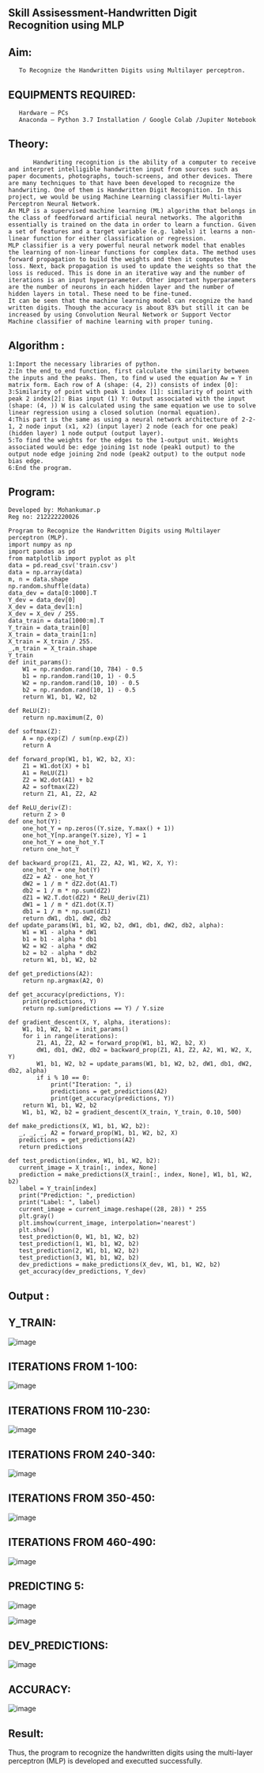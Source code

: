 ## Skill Assisessment-Handwritten Digit Recognition using MLP

## Aim:

       To Recognize the Handwritten Digits using Multilayer perceptron.
       
##  EQUIPMENTS REQUIRED:


       Hardware – PCs
       Anaconda – Python 3.7 Installation / Google Colab /Jupiter Notebook
       
## Theory:

```
       Handwriting recognition is the ability of a computer to receive and interpret intelligible handwritten input from sources such as paper documents, photographs, touch-screens, and other devices. There are many techniques to that have been developed to recognize the handwriting. One of them is Handwritten Digit Recognition. In this project, we would be using Machine Learning classifier Multi-layer Perceptron Neural Network.
An MLP is a supervised machine learning (ML) algorithm that belongs in the class of feedforward artificial neural networks. The algorithm essentially is trained on the data in order to learn a function. Given a set of features and a target variable (e.g. labels) it learns a non-linear function for either classification or regression.
MLP classifier is a very powerful neural network model that enables the learning of non-linear functions for complex data. The method uses forward propagation to build the weights and then it computes the loss. Next, back propagation is used to update the weights so that the loss is reduced. This is done in an iterative way and the number of iterations is an input hyperparameter. Other important hyperparameters are the number of neurons in each hidden layer and the number of hidden layers in total. These need to be fine-tuned.
It can be seen that the machine learning model can recognize the hand written digits. Though the accuracy is about 83% but still it can be increased by using Convolution Neural Network or Support Vector Machine classifier of machine learning with proper tuning.
```

## Algorithm :
```
1:Import the necessary libraries of python.
2:In the end_to_end function, first calculate the similarity between the inputs and the peaks. Then, to find w used the equation Aw = Y in matrix form. Each row of A (shape: (4, 2)) consists of index [0]:
3:Similarity of point with peak 1 index [1]: similarity of point with peak 2 index[2]: Bias input (1) Y: Output associated with the input (shape: (4, )) W is calculated using the same equation we use to solve linear regression using a closed solution (normal equation).
4:This part is the same as using a neural network architecture of 2-2-1, 2 node input (x1, x2) (input layer) 2 node (each for one peak) (hidden layer) 1 node output (output layer).
5:To find the weights for the edges to the 1-output unit. Weights associated would be: edge joining 1st node (peak1 output) to the output node edge joining 2nd node (peak2 output) to the output node bias edge.
6:End the program.
```

## Program:
```
Developed by: Mohankumar.p
Reg no: 212222220026
```
```
Program to Recognize the Handwritten Digits using Multilayer perceptron (MLP).
import numpy as np
import pandas as pd
from matplotlib import pyplot as plt
data = pd.read_csv('train.csv')
data = np.array(data)
m, n = data.shape
np.random.shuffle(data)
data_dev = data[0:1000].T
Y_dev = data_dev[0]
X_dev = data_dev[1:n]
X_dev = X_dev / 255.
data_train = data[1000:m].T
Y_train = data_train[0]
X_train = data_train[1:n]
X_train = X_train / 255.
_,m_train = X_train.shape
Y_train
def init_params():
    W1 = np.random.rand(10, 784) - 0.5
    b1 = np.random.rand(10, 1) - 0.5
    W2 = np.random.rand(10, 10) - 0.5
    b2 = np.random.rand(10, 1) - 0.5
    return W1, b1, W2, b2
    
def ReLU(Z):
    return np.maximum(Z, 0)
    
def softmax(Z):
    A = np.exp(Z) / sum(np.exp(Z))
    return A
    
def forward_prop(W1, b1, W2, b2, X):
    Z1 = W1.dot(X) + b1
    A1 = ReLU(Z1)
    Z2 = W2.dot(A1) + b2
    A2 = softmax(Z2)
    return Z1, A1, Z2, A2
    
def ReLU_deriv(Z):
    return Z > 0
def one_hot(Y):
    one_hot_Y = np.zeros((Y.size, Y.max() + 1))
    one_hot_Y[np.arange(Y.size), Y] = 1
    one_hot_Y = one_hot_Y.T
    return one_hot_Y
    
def backward_prop(Z1, A1, Z2, A2, W1, W2, X, Y):
    one_hot_Y = one_hot(Y)
    dZ2 = A2 - one_hot_Y
    dW2 = 1 / m * dZ2.dot(A1.T)
    db2 = 1 / m * np.sum(dZ2)
    dZ1 = W2.T.dot(dZ2) * ReLU_deriv(Z1)
    dW1 = 1 / m * dZ1.dot(X.T)
    db1 = 1 / m * np.sum(dZ1)
    return dW1, db1, dW2, db2
def update_params(W1, b1, W2, b2, dW1, db1, dW2, db2, alpha):
    W1 = W1 - alpha * dW1
    b1 = b1 - alpha * db1    
    W2 = W2 - alpha * dW2  
    b2 = b2 - alpha * db2    
    return W1, b1, W2, b2
    
def get_predictions(A2):
    return np.argmax(A2, 0)    
    
def get_accuracy(predictions, Y):
    print(predictions, Y)
    return np.sum(predictions == Y) / Y.size
    
def gradient_descent(X, Y, alpha, iterations):
    W1, b1, W2, b2 = init_params()
    for i in range(iterations):
        Z1, A1, Z2, A2 = forward_prop(W1, b1, W2, b2, X)
        dW1, db1, dW2, db2 = backward_prop(Z1, A1, Z2, A2, W1, W2, X, Y)
        W1, b1, W2, b2 = update_params(W1, b1, W2, b2, dW1, db1, dW2, db2, alpha)
        if i % 10 == 0:
            print("Iteration: ", i)
            predictions = get_predictions(A2)
            print(get_accuracy(predictions, Y))
    return W1, b1, W2, b2
    W1, b1, W2, b2 = gradient_descent(X_train, Y_train, 0.10, 500)
    
def make_predictions(X, W1, b1, W2, b2):
   _, _, _, A2 = forward_prop(W1, b1, W2, b2, X)
   predictions = get_predictions(A2)
   return predictions
   
def test_prediction(index, W1, b1, W2, b2):
   current_image = X_train[:, index, None]
   prediction = make_predictions(X_train[:, index, None], W1, b1, W2, b2)
   label = Y_train[index]
   print("Prediction: ", prediction)
   print("Label: ", label)
   current_image = current_image.reshape((28, 28)) * 255
   plt.gray()
   plt.imshow(current_image, interpolation='nearest')
   plt.show()
   test_prediction(0, W1, b1, W2, b2)
   test_prediction(1, W1, b1, W2, b2)
   test_prediction(2, W1, b1, W2, b2)
   test_prediction(3, W1, b1, W2, b2)
   dev_predictions = make_predictions(X_dev, W1, b1, W2, b2)
   get_accuracy(dev_predictions, Y_dev)
```

## Output :

## Y_TRAIN:

![image](https://github.com/22008008/Ex-6-Handwritten-Digit-Recognition-using-MLP/assets/118343520/67b7f948-ff82-4e92-a14d-937cf275e22b)

## ITERATIONS FROM 1-100:

![image](https://github.com/22008008/Ex-6-Handwritten-Digit-Recognition-using-MLP/assets/118343520/51926cc7-a9bd-44e5-b6c3-26295f1254d6)

## ITERATIONS FROM 110-230:

![image](https://github.com/22008008/Ex-6-Handwritten-Digit-Recognition-using-MLP/assets/118343520/05263673-d0f1-4730-9d95-241b5a02ac40)

## ITERATIONS FROM 240-340:

![image](https://github.com/22008008/Ex-6-Handwritten-Digit-Recognition-using-MLP/assets/118343520/950bb99c-4663-4d3c-b004-4505711ce8d4)

## ITERATIONS FROM 350-450:

![image](https://github.com/22008008/Ex-6-Handwritten-Digit-Recognition-using-MLP/assets/118343520/e6e8a671-fc74-4815-9c50-de7f0f417c70)

## ITERATIONS FROM 460-490:

![image](https://github.com/22008008/Ex-6-Handwritten-Digit-Recognition-using-MLP/assets/118343520/8ddcfd94-e821-4b98-934b-713aee615298)

## PREDICTING 5:

![image](https://github.com/22008008/Ex-6-Handwritten-Digit-Recognition-using-MLP/assets/118343520/2a42f397-453d-4516-bc20-1fe553d47621)

![image](https://github.com/22008008/Ex-6-Handwritten-Digit-Recognition-using-MLP/assets/118343520/e80afd93-3805-49a1-a808-86262d1b7157)


## DEV_PREDICTIONS:

![image](https://github.com/22008008/Ex-6-Handwritten-Digit-Recognition-using-MLP/assets/118343520/25346ced-fd57-4c0b-b8c1-e8c997257fd4)

## ACCURACY:

![image](https://github.com/22008008/Ex-6-Handwritten-Digit-Recognition-using-MLP/assets/118343520/7e3f5dca-3113-4f20-8a2b-b98c1bfee292)

## Result:

Thus, the program to recognize the handwritten digits using the multi-layer perceptron (MLP) is developed and executted successfully.
